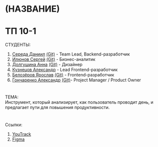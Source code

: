 # (НАЗВАНИЕ)
# ТП 10-1
СТУДЕНТЫ:
1. [Середа Даниил](https://vk.com/forest_owl336) [(Git)](https://github.com/owl336) - Team Lead, Backend-разработчик
2. [Илюнов Сергей](https://vk.com/id729366535) [(Git)](https://github.com/SergeyAFD) - Бизнес-аналитик
3. [Долгушина Анна](https://vk.com/dolgushina_a) [(Git)](https://github.com/Ann2009Dol) - Дизайнер
4. [Кузнецов Александр](https://vk.com/mega_cutetoad) - Lead Frontend-разработчик
5. [Белозёров Ярослав](https://vk.com/fasreder) [(Git)](https://github.com/Farseder)  - Frontend-разработчик
6. [Гончаренко Александр](https://vk.com/tvvoistraxxx) [(Git)](https://github.com/AlexandrGoncharenko)- Project Manager / Product Owner

 # 
 ТЕМА:<br>
 Инструмент, который анализирует, как пользователь проводит день, и предлагает пути для повышения продуктивности.
#
Ссылки:
1. [YouTrack](https://owl336.youtrack.cloud/projects/0-1)
2. [Figma](https://www.figma.com/design/SWUm7SQiNYI8nzSHZUayrO/Untitled?node-id=22-83&p=f&t=xfIpDIbtyEXg1m1B-0)

